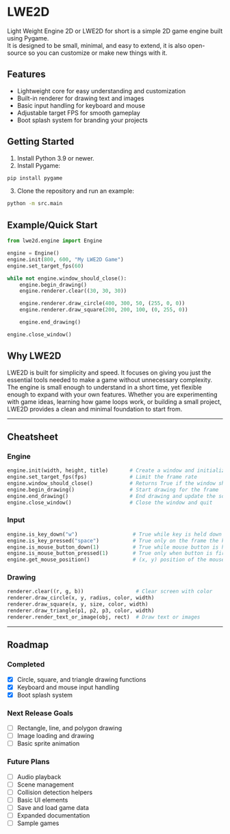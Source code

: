 # LWE2D

Light Weight Engine 2D or LWE2D for short is a simple 2D game engine built using Pygame.  
It is designed to be small, minimal, and easy to extend, it is also open-source so you can customize or make new things with it.

## Features
- Lightweight core for easy understanding and customization
- Built-in renderer for drawing text and images
- Basic input handling for keyboard and mouse
- Adjustable target FPS for smooth gameplay
- Boot splash system for branding your projects

## Getting Started
1. Install Python 3.9 or newer.
2. Install Pygame:
  ```bash
  pip install pygame
  ```
3. Clone the repository and run an example:
  ```bash
  python -m src.main
  ```

## Example/Quick Start

```python
from lwe2d.engine import Engine

engine = Engine()
engine.init(800, 600, "My LWE2D Game")
engine.set_target_fps(60)

while not engine.window_should_close():
    engine.begin_drawing()
    engine.renderer.clear((30, 30, 30))

    engine.renderer.draw_circle(400, 300, 50, (255, 0, 0))
    engine.renderer.draw_square(200, 200, 100, (0, 255, 0))

    engine.end_drawing()

engine.close_window()
```

## Why LWE2D

LWE2D is built for simplicity and speed. It focuses on giving you just the essential tools needed to make a game without unnecessary complexity. The engine is small enough to understand in a short time, yet flexible enough to expand with your own features. Whether you are experimenting with game ideas, learning how game loops work, or building a small project, LWE2D provides a clean and minimal foundation to start from.

---

## Cheatsheet

### Engine
```python
engine.init(width, height, title)       # Create a window and initialize LWE2D
engine.set_target_fps(fps)              # Limit the frame rate
engine.window_should_close()            # Returns True if the window should close
engine.begin_drawing()                  # Start drawing for the frame
engine.end_drawing()                    # End drawing and update the screen
engine.close_window()                   # Close the window and quit
```

### Input
```python
engine.is_key_down("w")                  # True while key is held down
engine.is_key_pressed("space")           # True only on the frame the key is pressed
engine.is_mouse_button_down(1)           # True while mouse button is held down
engine.is_mouse_button_pressed(1)        # True only when button is first clicked
engine.get_mouse_position()              # (x, y) position of the mouse
```

### Drawing
```python
renderer.clear((r, g, b))                 # Clear screen with color
renderer.draw_circle(x, y, radius, color, width)  
renderer.draw_square(x, y, size, color, width)  
renderer.draw_triangle(p1, p2, p3, color, width)  
renderer.render_text_or_image(obj, rect)  # Draw text or images
```

---

## Roadmap

### Completed
- [x] Circle, square, and triangle drawing functions
- [x] Keyboard and mouse input handling
- [x] Boot splash system

### Next Release Goals
- [ ] Rectangle, line, and polygon drawing
- [ ] Image loading and drawing
- [ ] Basic sprite animation

### Future Plans
- [ ] Audio playback
- [ ] Scene management
- [ ] Collision detection helpers
- [ ] Basic UI elements
- [ ] Save and load game data
- [ ] Expanded documentation
- [ ] Sample games
